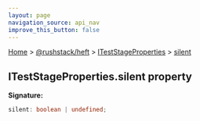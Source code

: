 ```yaml
---
layout: page
navigation_source: api_nav
improve_this_button: false
---
```



[Home](./index.md) &gt; [@rushstack/heft](./heft.md) &gt; [ITestStageProperties](./heft.iteststageproperties.md) &gt; [silent](./heft.iteststageproperties.silent.md)

## ITestStageProperties.silent property

<b>Signature:</b>

```typescript
silent: boolean | undefined;
```

